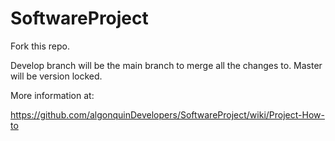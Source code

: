 SoftwareProject
===============

Fork this repo. 

Develop branch will be the main branch to merge all the changes to. Master will be version locked.

More information at:

https://github.com/algonquinDevelopers/SoftwareProject/wiki/Project-How-to